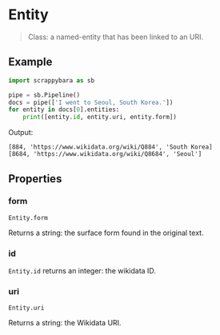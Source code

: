 # Entity

> Class: a named-entity that has been linked to an URI.

## Example

```python
import scrappybara as sb

pipe = sb.Pipeline()
docs = pipe(['I went to Seoul, South Korea.'])
for entity in docs[0].entities:
    print([entity.id, entity.uri, entity.form])
```

Output:

```terminal
[884, 'https://www.wikidata.org/wiki/Q884', 'South Korea]
[8684, 'https://www.wikidata.org/wiki/Q8684', 'Seoul']
```

## Properties

### form

`Entity.form`

Returns a string: the surface form found in the original text.

### id

`Entity.id` returns an integer: the wikidata ID.

### uri

`Entity.uri`

Returns a string: the Wikidata URI.
